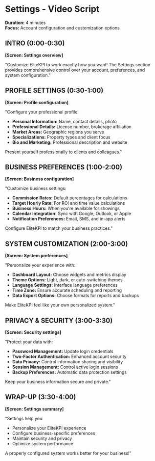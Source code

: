 # Settings - Video Script
**Duration:** 4 minutes  
**Focus:** Account configuration and customization options

## INTRO (0:00-0:30)
**[Screen: Settings overview]**

"Customize EliteKPI to work exactly how you want! The Settings section provides comprehensive control over your account, preferences, and system configuration."

## PROFILE SETTINGS (0:30-1:00)
**[Screen: Profile configuration]**

"Configure your professional profile:
- **Personal Information:** Name, contact details, photo
- **Professional Details:** License number, brokerage affiliation
- **Market Areas:** Geographic regions you serve
- **Specializations:** Property types and client focus
- **Bio and Marketing:** Professional description and website

Present yourself professionally to clients and colleagues."

## BUSINESS PREFERENCES (1:00-2:00)
**[Screen: Business configuration]**

"Customize business settings:
- **Commission Rates:** Default percentages for calculations
- **Target Hourly Rate:** For ROI and time value calculations
- **Business Hours:** When you're available for showings
- **Calendar Integration:** Sync with Google, Outlook, or Apple
- **Notification Preferences:** Email, SMS, and in-app alerts

Configure EliteKPI to match your business practices."

## SYSTEM CUSTOMIZATION (2:00-3:00)
**[Screen: System preferences]**

"Personalize your experience with:
- **Dashboard Layout:** Choose widgets and metrics display
- **Theme Options:** Light, dark, or auto-switching themes
- **Language Settings:** Interface language preferences
- **Time Zone:** Ensure accurate scheduling and reporting
- **Data Export Options:** Choose formats for reports and backups

Make EliteKPI feel like your own personalized system."

## PRIVACY & SECURITY (3:00-3:30)
**[Screen: Security settings]**

"Protect your data with:
- **Password Management:** Update login credentials
- **Two-Factor Authentication:** Enhanced account security
- **Data Privacy:** Control information sharing and visibility
- **Session Management:** Control active login sessions
- **Backup Preferences:** Automatic data protection settings

Keep your business information secure and private."

## WRAP-UP (3:30-4:00)
**[Screen: Settings summary]**

"Settings help you:
- Personalize your EliteKPI experience
- Configure business-specific preferences
- Maintain security and privacy
- Optimize system performance

A properly configured system works better for your business!"